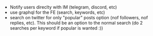 - Notify users direclty with IM (telegram, discord, etc)
- use graphql for the FE (search, keywords, etc)
- search on twitter for only "popular" posts option (nof followers, nof replies, etc). This should be an option to the normal search (do 2 searches per keyword if popular is wanted :))
